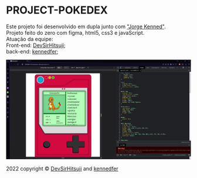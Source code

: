 # PROJECT-POKEDEX

Este projeto foi desenvolvido em dupla junto com <a href="https://github.com/kennedfer">"Jorge Kenned"</a>.<br>
Projeto feito do zero com figma, html5, css3 e javaScript.<br>
Atuação da equipe:<br>
Front-end: <a href="https://github.com/DevSirHitsuji">DevSirHitsuji</a>;<br>
back-end: <a href="https://github.com/kennedfer">kennedfer</a>;<br>

<div><img src="imagens/capa.png"></div>
<p>2022 copyright &copy; <a href="https://github.com/DevSirHitsuji">DevSirHitsuji</a> and <a href="https://github.com/kennedfer">kennedfer</a></p>

